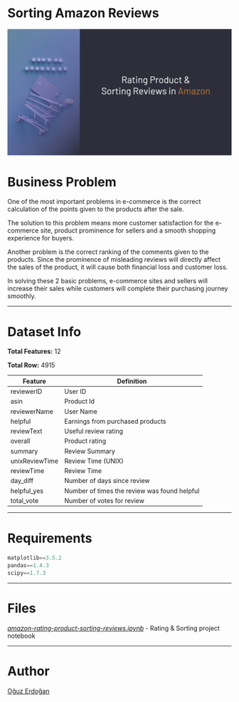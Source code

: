 # Sorting Amazon Reviews

![Project](/images/project1.png)

# Business Problem

One of the most important problems in e-commerce is the correct calculation of the points given to the products after the sale.

The solution to this problem means more customer satisfaction for the e-commerce site, product prominence for sellers and a smooth shopping experience for buyers.

Another problem is the correct ranking of the comments given to the products. Since the prominence of misleading reviews will directly affect the sales of the product, it will cause both financial loss and customer loss.

In solving these 2 basic problems, e-commerce sites and sellers will increase their sales while customers will complete their purchasing journey smoothly.

---

# Dataset Info

**Total Features:** 12

**Total Row:** 4915

| Feature | Definition |
| --- | --- |
| reviewerID | User ID |
| asin | Product Id |
| reviewerName | User Name |
| helpful | Earnings from purchased products |
| reviewText | Useful review rating |
| overall | Product rating |
| summary | Review Summary |
| unixReviewTime | Review Time (UNIX) |
| reviewTime | Review Time |
| day_diff | Number of days since review |
| helpful_yes | Number of times the review was found helpful |
| total_vote | Number of votes for review |

---

# Requirements

```python
matplotlib==3.5.2
pandas==1.4.3
scipy==1.7.3
```

---

# **Files**

*[amazon-rating-product-sorting-reviews.ipynb](https://github.com/oguzerdo/amazon-review-sorting/blob/main/amazon-rating-product-sorting-reviews.ipynb)* - Rating & Sorting project notebook

---

# Author

[Oğuz Erdoğan](http://www.oguzerdogan.com)